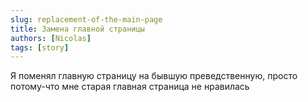 ```yaml
---
slug: replacement-of-the-main-page
title: Замена главной страницы
authors: [Nicolas]
tags: [story]
---
```


Я поменял главную страницу на бывшую преведственную, просто потому-что мне старая главная страница не нравилась